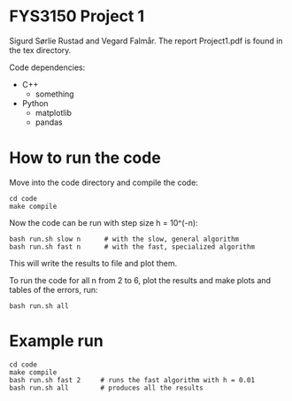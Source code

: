 # FYS3150 Project 1

Sigurd Sørlie Rustad and Vegard Falmår.
The report Project1.pdf is found in the tex directory.

Code dependencies:
- C++
    - something
- Python
    - matplotlib
    - pandas

# How to run the code
Move into the code directory and compile the code:
```
cd code
make compile
```

Now the code can be run with step size h = 10^(-n):
```
bash run.sh slow n      # with the slow, general algorithm
bash run.sh fast n      # with the fast, specialized algorithm
```
This will write the results to file and plot them.

To run the code for all n from 2 to 6, plot the results and make plots and tables of the errors, run:
```
bash run.sh all
```

# Example run
```
cd code
make compile
bash run.sh fast 2     # runs the fast algorithm with h = 0.01
bash run.sh all        # produces all the results
```

